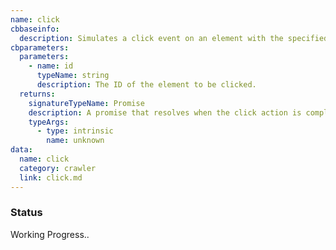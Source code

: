```yaml
---
name: click
cbbaseinfo:
  description: Simulates a click event on an element with the specified ID.
cbparameters:
  parameters:
    - name: id
      typeName: string
      description: The ID of the element to be clicked.
  returns:
    signatureTypeName: Promise
    description: A promise that resolves when the click action is complete.
    typeArgs:
      - type: intrinsic
        name: unknown
data:
  name: click
  category: crawler
  link: click.md
---
```

<CBBaseInfo/> 
 <CBParameters/>

### Status 
Working Progress..